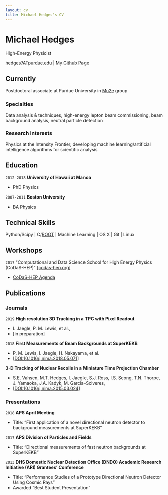 ```yaml
---
layout: cv
title: Michael Hedges's CV
---
```



# Michael Hedges
High-Energy Physicist

<div id="webaddress">
<a href="mailto:hedges7@purdue.edu">hedges7ATpurdue.edu</a>
| <a href="https://github.com/mhedges">My Github Page</a>
</div>

## Currently
Postdoctoral associate at Purdue University in <a href="https://mu2e.fnal.gov/">Mu2e</a> group

### Specialties
Data analysis & techniques, high-energy lepton beam commissioning, beam
background analysis, neutral particle detection

### Research interests

Physics at the Intensity Frontier, developing machine learning/artificial
intelligence algorithms for scientific analysis


## Education
`2012-2018`
__University of Hawaii at Manoa__

- PhD Physics

`2007-2011`
__Boston University__

- BA Physics


## Technical Skills

Python/Scipy
| C/[ROOT](https://root.cern.ch)
| Machine Learning
| OS X
| Git
| Linux

## Workshops
`2017`
"Computational and Data Science School for High Energy Physics (CoDaS-HEP)" [ [codas-hep.org] ](http://codas-hep.org)
- [CoDaS-HEP Agenda](https://indico.cern.ch/event/625333/timetable/)

## Publications

<!-- A list is also available [online](http://scholar.google.co.uk/citations?user=LTOTl0YAAAAJ) -->

### Journals
`2019`
__High resolution 3D Tracking in a TPC with Pixel Readout__ 
- I. Jaegle, P. M. Lewis, et al.,
- [in preparation]

`2018`
__First Measurements of Beam Backgrounds at SuperKEKB__
- P. M. Lewis, I. Jaegle, H. Nakayama, et al.
- [<a href="https://doi.org/10.1016/j.nima.2018.05.071">DOI:10.1016/j.nima.2018.05.071</a>]

__3-D Tracking of Nuclear Recoils in a Miniature Time Projection Chamber__
- S.E. Vahsen, M.T. Hedges, I. Jaegle, S.J. Ross, I.S. Seong, T.N. Thorpe, J.
Yamaoka, J.A. Kadyk, M. Garcia-Sciveres,
- [<a href="https://doi.org/10.1016/j.nima.2015.03.024">DOI:10.1016/j.nima.2015.03.024</a>]

### Presentations
`2018`
__APS April Meeting__
- Title: “First application of a novel directional neutron detector to background measurements at SuperKEKB”

`2017`
__APS Division of Particles and Fields__
- Title: “Directional measurements of fast neutron backgrounds at SuperKEKB”

`2013`
__DHS Domestic Nuclear Detection Office (DNDO) Academic Research Initiative
(ARI) Grantees’ Conference__
- Title: “Performance Studies of a Prototype Directional Neutron Detector Using Cosmic Rays”
- Awarded “Best Student Presentation”


<!-- ### Footer
Last updated: February 2019-->
